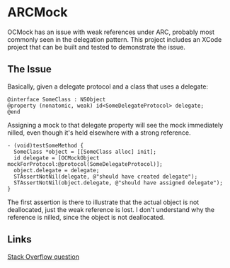 # ARCMock

OCMock has an issue with weak references under ARC, probably most commonly seen
in the delegation pattern. This project includes an XCode project that can be
built and tested to demonstrate the issue.

## The Issue

Basically, given a delegate protocol and a class that uses a delegate:

    @interface SomeClass : NSObject
    @property (nonatomic, weak) id<SomeDelegateProtocol> delegate;
    @end

Assigning a mock to that delegate property will see the mock immediately
nilled, even though it's held elsewhere with a strong reference.

    - (void)testSomeMethod {
      SomeClass *object = [[SomeClass alloc] init];
      id delegate = [OCMockObject mockForProtocol:@protocol(SomeDelegateProtocol)];
      object.delegate = delegate;
      STAssertNotNil(delegate, @"should have created delegate");
      STAssertNotNil(object.delegate, @"should have assigned delegate");
    }

The first assertion is there to illustrate that the actual object is not
deallocated, just the weak reference is lost. I don't understand why the
reference is nilled, since the object is not deallocated.

## Links

[Stack Overflow question](http://stackoverflow.com/questions/8675054/why-is-my-objects-weak-delegate-property-nil-in-my-unit-tests)
